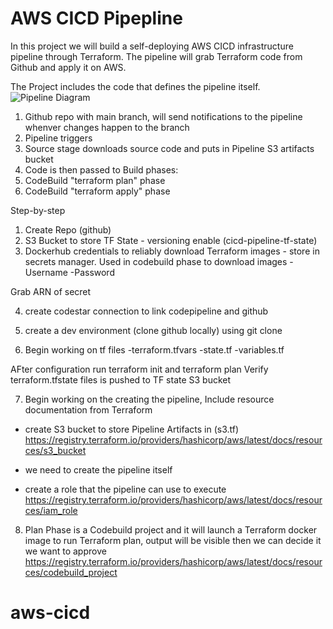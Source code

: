 # AWS CICD Pipepline #

In this project we will build a self-deploying AWS CICD infrastructure pipeline through Terraform.
The pipeline will grab Terraform code from Github and apply it on AWS. 

The Project includes the code that defines the pipeline itself.
![Pipeline Diagram
](<Screenshot 2023-08-28 at 3.55.49 PM.png>)

1. Github repo with main branch, will send notifications to the pipeline whenver changes happen to the branch
2. Pipeline triggers
3. Source stage downloads source code and puts in Pipeline S3 artifacts bucket
4. Code is then passed to Build phases:
5. CodeBuild "terraform plan" phase
6. CodeBuild "terraform apply" phase 


Step-by-step
1. Create Repo (github)
2. S3 Bucket to store TF State - versioning enable (cicd-pipeline-tf-state)
3. Dockerhub credentials to reliably download Terraform images - store in secrets manager. Used in codebuild phase to download images
-Username
-Password

Grab ARN of secret


4. create codestar connection to link codepipeline and github


5. create a dev environment (clone github locally)
using git clone 

6. Begin working on tf files
-terraform.tfvars
-state.tf
-variables.tf

AFter configuration run terraform init and terraform plan
Verify terraform.tfstate files is pushed to TF state S3 bucket

7. Begin working on the creating the pipeline, Include resource documentation from Terraform

- create S3 bucket to store Pipeline Artifacts in (s3.tf)
https://registry.terraform.io/providers/hashicorp/aws/latest/docs/resources/s3_bucket

- we need to create the pipeline itself
- create a role that the pipeline can use to execute 
https://registry.terraform.io/providers/hashicorp/aws/latest/docs/resources/iam_role

8. Plan Phase is a Codebuild project and it will launch a Terraform docker image to run Terraform plan, output will be visible then we can decide it we want to approve
https://registry.terraform.io/providers/hashicorp/aws/latest/docs/resources/codebuild_project

# aws-cicd

